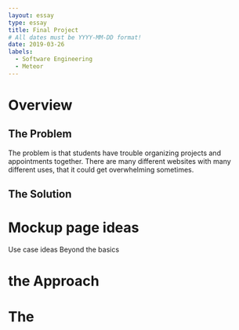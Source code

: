```yaml
---
layout: essay
type: essay
title: Final Project
# All dates must be YYYY-MM-DD format!
date: 2019-03-26
labels:
  - Software Engineering
  - Meteor
---
```


# Overview

## The Problem

The problem is that students have trouble organizing projects and appointments together. There are many different websites with many different uses, that it could get overwhelming sometimes. 

## The Solution

# Mockup page ideas
Use case ideas
Beyond the basics

# the Approach

# The 
